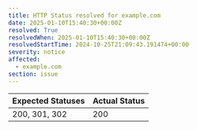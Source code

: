 ```yaml
---
title: HTTP Status resolved for example.com
date: 2025-01-10T15:40:30+00:00Z
resolved: True
resolvedWhen: 2025-01-10T15:40:30+00:00Z
resolvedStartTime: 2024-10-25T21:09:43.191474+00:00
severity: notice
affected:
  - example.com
section: issue
---
```


| Expected Statuses | Actual Status  |
|-------------------|----------------|
| 200, 301, 302 | 200 |
